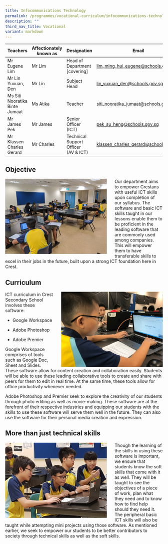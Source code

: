 ```yaml
---
title: Infocommunications Technology
permalink: /programmes/vocational-curriculum/infocommunications-technology/
description: ""
third_nav_title: Vocational
variant: markdown
---
```

| Teachers | Affectionately<br>known as | Designation | Email |
|---|---|---|---|
| Mr Eugene Lim | Mr Lim | Head of Department<br>[covering] | lim_ming_hui_eugene@schools.gov.sg |
| Mr Lin Yuxuan, Den | Mr Lin | Subject Head | lin_yuxuan_den@schools.gov.sg |
| Ms Siti Nooratika Binte Jumaat | Ms Atika | Teacher | siti_nooratika_jumaat@schools.gov.sg |
| Mr James Pek | Mr James | Senior Officer (ICT) | pek_su_heng@schools.gov.sg |
| Mr Klassen Charles Gerard | Mr Charles | Technical Support Officer <br>(AV &amp; ICT) | klassen_charles_gerard@schools.gov.sg |


Objective
---------

<img src="/images/ict1.jpg" style="width:325px;height:240px;margin-right:25px;" align="left">Our department aims to empower Crestans with useful ICT skills upon completion of our syllabus. The software and basic ICT skills taught in our lessons enable them to be proficient in the leading software that are commonly used among companies. This will empower them to have transferable skills to excel in their jobs in the future, built upon a strong ICT foundation here in Crest.

  

Curriculum
----------

<img src="/images/ict2.jpeg" style="width:325px;height:240px;margin-left:25px;" align="right">ICT curriculum in Crest Secondary School involves these software:

* Google Workspace

* Adobe Photoshop

* Adobe Premier

Google Workspace comprises of tools such as Google Doc, Sheet and Slides. These software allow for content creation and collaboration easily. Students will be able to use these leading collaborative tools to create and share with peers for them to edit in real time. At the same time, these tools allow for office productivity whenever needed.

Adobe Photoshop and Premier seek to explore the creativity of our students through photo editing as well as movie-making. These software are at the forefront of their respective industries and equipping our students with the skills to use these software will serve them well in the future. They can also use the software for their personal media creation and expression.

  

More than just technical skills
-------------------------------

<img src="/images/ict3.jpg" style="width:325px;height:240px;margin-right:25px;" align="left">Though the learning of the skills in using these software is important, we ensure that students know the soft skills that come with it as well. They will be taught to see the objectives of a piece of work, plan what they need and to know how to find help should they need it. The peripheral basic ICT skills will also be taught while attempting mini projects using those software. As mentioned earlier, we seek to empower our students to be better contributors to society through technical skills as well as the soft skills.